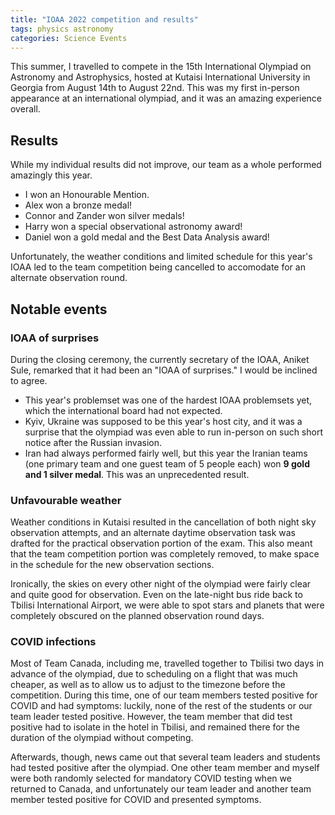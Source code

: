 ```yaml
---
title: "IOAA 2022 competition and results"
tags: physics astronomy
categories: Science Events
---
```


This summer, I travelled to compete in the 15th International Olympiad on Astronomy and Astrophysics, hosted at Kutaisi International University in Georgia from August 14th to August 22nd. This was my first in-person appearance at an international olympiad, and it was an amazing experience overall.

## Results

While my individual results did not improve, our team as a whole performed amazingly this year.

- I won an Honourable Mention.
- Alex won a bronze medal!
- Connor and Zander won silver medals!
- Harry won a special observational astronomy award!
- Daniel won a gold medal and the Best Data Analysis award!

Unfortunately, the weather conditions and limited schedule for this year's IOAA led to the team competition being cancelled to accomodate for an alternate observation round.

## Notable events

### IOAA of surprises

During the closing ceremony, the currently secretary of the IOAA, Aniket Sule, remarked that it had been an "IOAA of surprises." I would be inclined to agree.

- This year's problemset was one of the hardest IOAA problemsets yet, which the international board had not expected.
- Kyiv, Ukraine was supposed to be this year's host city, and it was a surprise that the olympiad was even able to run in-person on such short notice after the Russian invasion.
- Iran had always performed fairly well, but this year the Iranian teams (one primary team and one guest team of 5 people each) won **9 gold and 1 silver medal**. This was an unprecedented result.

### Unfavourable weather

Weather conditions in Kutaisi resulted in the cancellation of both night sky observation attempts, and an alternate daytime observation task was drafted for the practical observation portion of the exam. This also meant that the team competition portion was completely removed, to make space in the schedule for the new observation sections.

Ironically, the skies on every other night of the olympiad were fairly clear and quite good for observation. Even on the late-night bus ride back to Tbilisi International Airport, we were able to spot stars and planets that were completely obscured on the planned observation round days.

### COVID infections

Most of Team Canada, including me, travelled together to Tbilisi two days in advance of the olympiad, due to scheduling on a flight that was much cheaper, as well as to allow us to adjust to the timezone before the competition. During this time, one of our team members tested positive for COVID and had symptoms: luckily, none of the rest of the students or our team leader tested positive. However, the team member that did test positive had to isolate in the hotel in Tbilisi, and remained there for the duration of the olympiad without competing.

Afterwards, though, news came out that several team leaders and students had tested positive after the olympiad. One other team member and myself were both randomly selected for mandatory COVID testing when we returned to Canada, and unfortunately our team leader and another team member tested positive for COVID and presented symptoms.